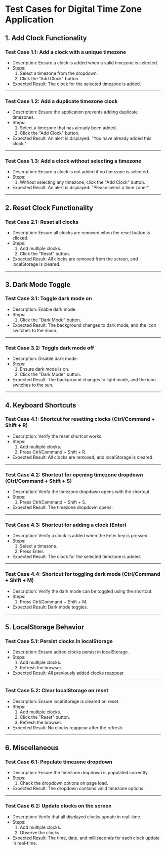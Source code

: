 # Test Cases for Digital Time Zone Application

## 1. Add Clock Functionality

### Test Case 1.1: Add a clock with a unique timezone
- Description: Ensure a clock is added when a valid timezone is selected.
- Steps:
  1. Select a timezone from the dropdown.
  2. Click the "Add Clock" button.
- Expected Result: The clock for the selected timezone is added.

---

### Test Case 1.2: Add a duplicate timezone clock
- Description: Ensure the application prevents adding duplicate timezones.
- Steps:
  1. Select a timezone that has already been added.
  2. Click the "Add Clock" button.
- Expected Result: An alert is displayed: "You have already added this clock."

---

### Test Case 1.3: Add a clock without selecting a timezone
- Description: Ensure a clock is not added if no timezone is selected.
- Steps:
  1. Without selecting any timezone, click the "Add Clock" button.
- Expected Result: An alert is displayed: "Please select a time zone!"

---

## 2. Reset Clock Functionality

### Test Case 2.1: Reset all clocks
- Description: Ensure all clocks are removed when the reset button is clicked.
- Steps:
  1. Add multiple clocks.
  2. Click the "Reset" button.
- Expected Result: All clocks are removed from the screen, and localStorage is cleared.

---

## 3. Dark Mode Toggle

### Test Case 3.1: Toggle dark mode on
- Description: Enable dark mode.
- Steps:
  1. Click the "Dark Mode" button.
- Expected Result: The background changes to dark mode, and the icon switches to the moon.

---

### Test Case 3.2: Toggle dark mode off
- Description: Disable dark mode.
- Steps:
  1. Ensure dark mode is on.
  2. Click the "Dark Mode" button.
- Expected Result: The background changes to light mode, and the icon switches to the sun.

---

## 4. Keyboard Shortcuts

### Test Case 4.1: Shortcut for resetting clocks (Ctrl/Command + Shift + R)
- Description: Verify the reset shortcut works.
- Steps:
  1. Add multiple clocks.
  2. Press Ctrl/Command + Shift + R.
- Expected Result: All clocks are removed, and localStorage is cleared.

---

### Test Case 4.2: Shortcut for opening timezone dropdown (Ctrl/Command + Shift + S)
- Description: Verify the timezone dropdown opens with the shortcut.
- Steps:
  1. Press Ctrl/Command + Shift + S.
- Expected Result: The timezone dropdown opens.

---

### Test Case 4.3: Shortcut for adding a clock (Enter)
- Description: Verify a clock is added when the Enter key is pressed.
- Steps:
  1. Select a timezone.
  2. Press Enter.
- Expected Result: The clock for the selected timezone is added.

---

### Test Case 4.4: Shortcut for toggling dark mode (Ctrl/Command + Shift + M)
- Description: Verify the dark mode can be toggled using the shortcut.
- Steps:
  1. Press Ctrl/Command + Shift + M.
- Expected Result: Dark mode toggles.

---

## 5. LocalStorage Behavior

### Test Case 5.1: Persist clocks in localStorage
- Description: Ensure added clocks persist in localStorage.
- Steps:
  1. Add multiple clocks.
  2. Refresh the browser.
- Expected Result: All previously added clocks reappear.

---

### Test Case 5.2: Clear localStorage on reset
- Description: Ensure localStorage is cleared on reset.
- Steps:
  1. Add multiple clocks.
  2. Click the "Reset" button.
  3. Refresh the browser.
- Expected Result: No clocks reappear after the refresh.

---

## 6. Miscellaneous

### Test Case 6.1: Populate timezone dropdown
- Description: Ensure the timezone dropdown is populated correctly.
- Steps:
  1. Check the dropdown options on page load.
- Expected Result: The dropdown contains valid timezone options.

---

### Test Case 6.2: Update clocks on the screen
- Description: Verify that all displayed clocks update in real-time.
- Steps:
  1. Add multiple clocks.
  2. Observe the clocks.
- Expected Result: The time, date, and milliseconds for each clock update in real-time.

